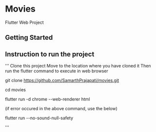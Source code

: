 # Movies

Flutter Web Project

## Getting Started



## Instruction to run the project

'''
Clone this project
Move to the location where you have cloned it
Then run the flutter command to execute in web browser



git clone https://github.com/SamarthPrajapati/movies.git

cd movies

flutter run -d chrome --web-renderer html

(if error occured in the above command, use the below)

flutter run --no-sound-null-safety

'''


